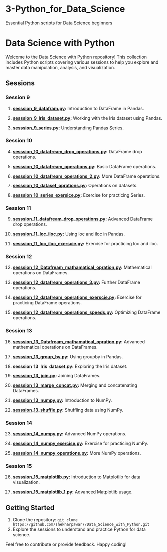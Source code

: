 # 3-Python_for_Data_Science
Essential Python scripts for Data Science beginners
# Data Science with Python

Welcome to the Data Science with Python repository! This collection includes Python scripts covering various sessions to help you explore and master data manipulation, analysis, and visualization.

## Sessions

### Session 9
1. **[sesssion_9_datafram.py](./sesssion_9_datafram.py):**
   Introduction to DataFrame in Pandas.

2. **[sesssion_9_Iris_dataset.py](./sesssion_9_Iris_dataset.py):**
   Working with the Iris dataset using Pandas.

3. **[sesssion_9_series.py](./sesssion_9_series.py):**
   Understanding Pandas Series.

### Session 10
4. **[sesssion_10_datafream_drop_operations.py](./sesssion_10_datafream_drop_operations.py):**
   DataFrame drop operations.

5. **[sesssion_10_datafream_operations.py](./sesssion_10_datafream_operations.py):**
   Basic DataFrame operations.

6. **[sesssion_10_datafream_operations_2.py](./sesssion_10_datafream_operations_2.py):**
   More DataFrame operations.

7. **[sesssion_10_dataset_oprations.py](./sesssion_10_dataset_oprations.py):**
   Operations on datasets.

8. **[sesssion_10_series_exersice.py](./sesssion_10_series_exersice.py):**
   Exercise for practicing Series.

### Session 11
9. **[sesssion_11_datafream_drop_operations.py](./sesssion_11_datafream_drop_operations.py):**
   Advanced DataFrame drop operations.

10. **[sesssion_11_loc_iloc.py](./sesssion_11_loc_iloc.py):**
   Using loc and iloc in Pandas.

11. **[sesssion_11_loc_iloc_exerscie.py](./sesssion_11_loc_iloc_exerscie.py):**
   Exercise for practicing loc and iloc.

### Session 12
12. **[sesssion_12_Datafream_mathamatical_opration.py](./sesssion_12_Datafream_mathamatical_opration.py):**
   Mathematical operations on DataFrames.

13. **[sesssion_12_datafream_operations_3.py](./sesssion_12_datafream_operations_3.py):**
   Further DataFrame operations.

14. **[sesssion_12_datafream_operations_exerscie.py](./sesssion_12_datafream_operations_exerscie.py):**
   Exercise for practicing DataFrame operations.

15. **[sesssion_12_datafream_operations_speeds.py](./sesssion_12_datafream_operations_speeds.py):**
   Optimizing DataFrame operations.

### Session 13
16. **[sesssion_13_Datafream_mathamatical_opration.py](./sesssion_13_Datafream_mathamatical_opration.py):**
    Advanced mathematical operations on DataFrames.

17. **[sesssion_13_group_by.py](./sesssion_13_group_by.py):**
    Using groupby in Pandas.

18. **[sesssion_13_Iris_dataset.py](./sesssion_13_Iris_dataset.py):**
    Exploring the Iris dataset.

19. **[sesssion_13_join.py](./sesssion_13_join.py):**
    Joining DataFrames.

20. **[sesssion_13_marge_concat.py](./sesssion_13_marge_concat.py):**
    Merging and concatenating DataFrames.

21. **[sesssion_13_numpy.py](./sesssion_13_numpy.py):**
    Introduction to NumPy.

22. **[sesssion_13_shuffle.py](./sesssion_13_shuffle.py):**
    Shuffling data using NumPy.

### Session 14
23. **[sesssion_14_numpy.py](./sesssion_14_numpy.py):**
    Advanced NumPy operations.

24. **[sesssion_14_numpy_exercise.py](./sesssion_14_numpy_exercise.py):**
    Exercise for practicing NumPy.

25. **[sesssion_14_numpy_operations.py](./sesssion_14_numpy_operations.py):**
    More NumPy operations.

### Session 15
26. **[sesssion_15_matplotlib.py](./sesssion_15_matplotlib.py):**
    Introduction to Matplotlib for data visualization.

27. **[sesssion_15_matplotlib_1.py](./sesssion_15_matplotlib_1.py):**
    Advanced Matplotlib usage.

## Getting Started

1. Clone the repository: `git clone https://github.com/shekharpawar7/Data_Science_with_Python.git`
2. Explore the sessions to understand and practice Python for data science.

Feel free to contribute or provide feedback. Happy coding!
